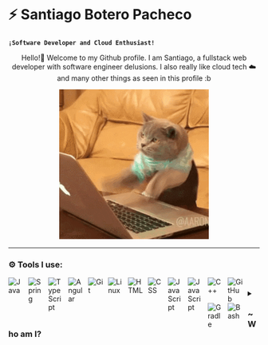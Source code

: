 #  ⚡ Santiago Botero Pacheco

**`¡Software Developer and Cloud Enthusiast!`**

<p align="center">
  Hello!👋 Welcome to my Github profile. I am Santiago, a fullstack web developer with software engineer delusions. I also really like cloud tech ☁️ and many other things as seen in this profile :b
</p>
<p align="center">
  <img src="https://github.com/SBoteroP/SBoteroP/blob/main/cat.gif" alt="Animated GIF">
</p>

---

### ⚙️ Tools I use:

<img align="left" alt="Java" width="30px" style="padding-right:10px;" src="https://cdn.jsdelivr.net/gh/devicons/devicon/icons/java/java-original.svg"/>
<img align="left" alt="Spring" width="30px" style="padding-right:10px;" src="https://cdn.jsdelivr.net/gh/devicons/devicon/icons/spring/spring-original.svg" />
<img align="left" alt="TypeScript" width="30px" style="padding-right:10px;" src="https://cdn.jsdelivr.net/gh/devicons/devicon/icons/typescript/typescript-plain.svg" />
<img align="left" alt="Angular" width="30px" style="padding-right:10px;" src="https://cdn.jsdelivr.net/gh/devicons/devicon/icons/angularjs/angularjs-plain.svg" />
<img align="left" alt="Git" width="30px" style="padding-right:10px;" src="https://cdn.jsdelivr.net/gh/devicons/devicon/icons/git/git-original.svg" />
<img align="left" alt="Linux" width="30px" style="padding-right:10px;" src="https://cdn.jsdelivr.net/gh/devicons/devicon/icons/linux/linux-original.svg" />
<img align="left" alt="HTML" width="30px" style="padding-right:10px;" src="https://cdn.jsdelivr.net/gh/devicons/devicon/icons/html5/html5-plain.svg" />
<img align="left" alt="CSS" width="30px" style="padding-right:10px;" src="https://cdn.jsdelivr.net/gh/devicons/devicon/icons/css3/css3-plain.svg" />
<img align="left" alt="JavaScript" width="30px" style="padding-right:10px;" src="https://cdn.jsdelivr.net/gh/devicons/devicon/icons/javascript/javascript-plain.svg" />
<img align="left" alt="JavaScript" width="30px" style="padding-right:10px;" src="https://cdn.jsdelivr.net/gh/devicons/devicon/icons/flutter/flutter-original.svg" />
<img align="left" alt="C++" width="30px" style="padding-right:10px;" src="https://cdn.jsdelivr.net/gh/devicons/devicon/icons/cplusplus/cplusplus-line.svg" />
<img align="left" alt="GitHub" width="30px" style="padding-right:10px;" src="https://cdn.jsdelivr.net/gh/devicons/devicon/icons/github/github-original.svg" />
<img align="left" alt="Gradle" width="30px" style="padding-right:10px;" src="https://cdn.jsdelivr.net/gh/devicons/devicon/icons/gradle/gradle-plain.svg" />
<img align="left" alt="Bash" width="30px" style="padding-right:10px;" src="https://cdn.jsdelivr.net/gh/devicons/devicon/icons/bash/bash-original.svg" />

#

<details>
 <summary><h3> ~ Who am I? </h3></summary>
   Hey there, I'm Santiago. I got into coding right before university, but it was during my academic journey that I truly discovered the vast possibilities of crafting software.
My tech journey has taken me across various domains (literally every single pssible area in tech lol), but at the moment focusing mainly on cloud architecture, cloud computing, front-end and specially back-end web development. I'm constantly trying out new languages and paradigms—currently, I'm diving into the realms of functional programming. Looking ahead, I'm intrigued by the idea of delving into hacking, networking, and all those challenges involved.
If you want to connect or know more about my journey, feel free to reach out through my socials. Thanks for being a part of this adventure!
